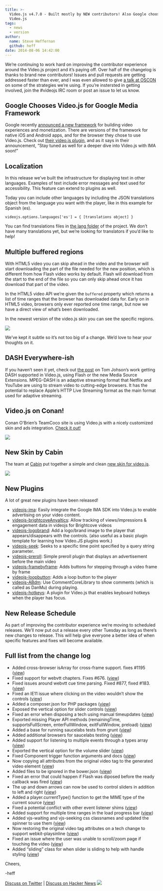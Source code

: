 ```yaml
---
title: >-
  Video.js v4.7.0 - Built mostly by NEW contributors! Also Google chooses
  Video.js
tags:
  - news
  - version
author:
  name: Steve Heffernan
  github: heff
date: 2014-08-06 14:42:00
---
```


We&rsquo;re continuing to work hard on improving the contributor experience around the Video.js project and it&rsquo;s paying off. Over half of the changelog is thanks to brand new contributors! Issues and pull requests are getting addressed faster than ever, and I was even allowed to give [a talk at OSCON](http://www.oscon.com/oscon2014/public/schedule/speaker/104522) on some of the strategies we&rsquo;re using. If you&rsquo;re instersted in getting involved, join the #videojs IRC room or post an issue to let us know.

## Google Chooses Video.js for Google Media Framework

Google recently [announced a new framework](http://googleadsdeveloper.blogspot.com/2014/07/google-media-framework-making-online.html) for building video experiences and monetization. There are versions of the framework for native iOS and Android apps, and for the browser they chose to use Video.js. Check out [their video.js plugin](https://github.com/googleads/videojs-ima), and as it says in their announcement, &ldquo;Stay tuned as well for a deeper dive into Video.js with IMA soon!&rdquo;

## Localization

In this release we&rsquo;ve built the infrastructure for displaying text in other languages. Examples of text include error messages and text used for accessibility. This feature can extend to plugins as well.

Today you can include other languages by including the JSON translations object from the language you want with the player, like in this example for Spanish (es).

`videojs.options.languages['es'] = { [translations object] }`

You can find translations files in [the lang folder](https://github.com/videojs/video.js/tree/master/lang) of the project. We don&rsquo;t have many translations yet, but we&rsquo;re looking for translators if you&rsquo;d like to help!

## Multiple buffered regions

With HTML5 video you can skip ahead in the video and the browser will start downloading the part of the file needed for the new position, which is different from how Flash video works by default. Flash will download from the start to the end of the file so you can only skip ahead once it has download that part of the video.

In the HTML5 video API we&rsquo;re given the `buffered` property which returns a list of time ranges that the browser has downloaded data for. Early on in HTML5 video, browsers only ever reported one time range, but now we have a direct view of what&rsquo;s been downloaded.

In the newest version of the video.js skin you can see the specific regions.

![](http://67.media.tumblr.com/1420d1b8ee1c54b4eb876b95a5417fd7/tumblr_inline_n9usu442h91qzc111.png)

We&rsquo;ve kept it subtle so it&rsquo;s not too big of a change. We&rsquo;d love to hear your thoughts on it.

## DASH Everywhere-ish

If you haven&rsquo;t seen it yet, check out [the post](http://blog.videojs.com/post/92536319027/dash-everywhere-ish-hack-project) on Tom Johson&rsquo;s work getting DASH supported in Video.js, using Flash or the new Media Source Extensions. MPEG-DASH is an adaptive streaming format that Netflix and YouTube are using to stream video to cutting-edge browsers. It has the potential to replace Apple&rsquo;s HTTP Live Streaming format as the main format used for adaptive streaming.

## Video.js on Conan!

Conan O'Brien&rsquo;s TeamCoco site is using Video.js with a nicely customized skin and ads integration. [Check it out!](http://teamcoco.com)

[![](http://65.media.tumblr.com/383082cd857bce0c6abc825e0f4878a8/tumblr_inline_n9utibJ00S1qzc111.png)](http://teamcoco.com/video/conan-dave-franco-tinder-remote)

## New Skin by Cabin

The team at [Cabin](http://madebycabin.com) put together a simple and clean [new skin for video.js](https://github.com/cabin/videojs-sublime-skin).

![](http://67.media.tumblr.com/484bf82546666982023e64d49d4a6096/tumblr_inline_n9usohnTgG1qzc111.png)

## New Plugins

A lot of great new plugins have been released!

*   [videojs-ima](https://github.com/googleads/videojs-ima): Easily integrate the Google IMA SDK into Video.js to enable advertising on your video content.
*   [videojs-brightcoveAnyaltics](https://github.com/space87/videojs-BrightCove-tracking): Allow tracking of views/impressions &amp; engagement data in videojs for Brightcove videos
*   [videojs-logobrand](https://github.com/Mewte/videojs-logobrand): Add a logo/brand image to the player that appears/disappears with the controls. (also useful as a basic plugin template for learning how Video.JS plugins work.)
*   [videojs-seek](https://github.com/aervans/videojs-seek): Seeks to a specific time point specified by a query string parameter.
*   [videojs-preroll](https://github.com/dirkjanm/videojs-preroll): Simple preroll plugin that displays an advertisement before the main video
*   [videojs-framebyframe](https://github.com/erasche/videojs-framebyframe): Adds buttons for stepping through a video frame by frame
*   [videojs-loopbutton](https://github.com/CharlotteDunois/videojs-loopbutton): Adds a loop button to the player
*   [videojs-ABdm](https://github.com/Catofes/videojsABdm): Use CommentCoreLibrary to show comments (which is called as DanMu) during playing.
*   [videojs-hotkeys](https://github.com/ctd1500/videojs-hotkeys): A plugin for Video.js that enables keyboard hotkeys when the player has focus.

## New Release Schedule

As part of improving the contributor experience we&rsquo;re moving to scheduled releases. We&rsquo;ll now put out a release every other Tuesday as long as there&rsquo;s new changes to release. This will help give everyone a better idea of when specific features and fixes will become available.

## Full list from the change log

*   Added cross-browser isArray for cross-frame support. fixes #1195 ([view](https://github.com/videojs/video.js/pull/1218))
*   Fixed support for webvtt chapters. Fixes #676\. ([view](https://github.com/videojs/video.js/pull/1221))
*   Fixed issues around webvtt cue time parsing. Fixed #877, fixed #183\. ([view](https://github.com/videojs/video.js/pull/1236))
*   Fixed an IE11 issue where clicking on the video wouldn&rsquo;t show the controls ([view](https://github.com/videojs/video.js/pull/1291))
*   Added a composer.json for PHP packages ([view](https://github.com/videojs/video.js/pull/1241))
*   Exposed the vertical option for slider controls ([view](https://github.com/videojs/video.js/pull/1303))
*   Fixed an error when disposing a tech using manual timeupdates ([view](https://github.com/videojs/video.js/pull/1312))
*   Exported missing Player API methods (remainingTime, supportsFullScreen, enterFullWindow, exitFullWindow, preload) ([view](https://github.com/videojs/video.js/pull/1328))
*   Added a base for running saucelabs tests from grunt ([view](https://github.com/videojs/video.js/pull/1215))
*   Added additional browsers for saucelabs testing ([view](https://github.com/videojs/video.js/pull/1216))
*   Added support for listening to multiple events through a types array ([view](https://github.com/videojs/video.js/pull/1231))
*   Exported the vertical option for the volume slider ([view](https://github.com/videojs/video.js/pull/1378))
*   Fixed Component trigger function arguments and docs ([view](https://github.com/videojs/video.js/pull/1310))
*   Now copying all attributes from the original video tag to the generated video element ([view](https://github.com/videojs/video.js/pull/1321))
*   Added files to be ignored in the bower.json ([view](https://github.com/videojs/video.js/pull/1337))
*   Fixed an error that could happen if Flash was diposed before the ready callback was fired ([view](https://github.com/videojs/video.js/pull/1340))
*   The up and down arrows can now be used to control sliders in addition to left and right ([view](https://github.com/videojs/video.js/pull/1345))
*   Added a player.currentType() function to get the MIME type of the current source ([view](https://github.com/videojs/video.js/pull/1320))
*   Fixed a potential conflict with other event listener shims ([view](https://github.com/videojs/video.js/pull/1363))
*   Added support for multiple time ranges in the load progress bar ([view](https://github.com/videojs/video.js/pull/1253))
*   Added vjs-waiting and vjs-seeking css classnames and updated the spinner to use them ([view](https://github.com/videojs/video.js/pull/1351))
*   Now restoring the original video tag attributes on a tech change to support webkit-playsinline ([view](https://github.com/videojs/video.js/pull/1369))
*   Fixed an issue where the user was unable to scroll/zoom page if touching the video ([view](https://github.com/videojs/video.js/pull/1373))
*   Added &ldquo;sliding&rdquo; class for when slider is sliding to help with handle styling ([view](https://github.com/videojs/video.js/pull/1385))

Cheers,

-heff

[Discuss on Twitter](https://twitter.com/videojs/status/497112744500285440) | [Discuss on Hacker News](https://news.ycombinator.com/item?id=8144578)
![](http://feeds.feedburner.com/~r/video-js/~4/xPnVQ6QJIk0)
